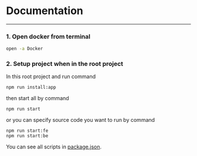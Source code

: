 # Documentation

---
### 1. Open docker from terminal
```sh
open -a Docker
```

### 2. Setup project when in the root project
In this root project and run command
```npm
npm run install:app
```
then start all by command
```npm
npm run start
```
or you can specify source code you want to run by command
```
npm run start:fe
npm run start:be
```

You can see all scripts in [package.json](package.json).